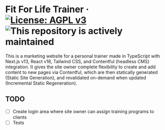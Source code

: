 # Fit For Life Trainer &middot; [![License: AGPL v3](https://img.shields.io/badge/License-AGPL_v3-blue.svg)](https://www.gnu.org/licenses/agpl-3.0) ![This repository is actively maintained](https://img.shields.io/maintenance/yes/2023)

This is a marketing website for a personal trainer made in TypeScript with Next.js v13, React v18, Tailwind CSS, and Contentful (headless CMS) integration.  It gives the site owner complete flexibility to create and add content to new pages via Contentful, which are then statically generated (Static Site Generation), and revalidated on-demand when updated (Incremental Static Regeneration).

## TODO
- [ ] Create login area where site owner can assign training programs to clients
- [ ] Tests